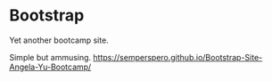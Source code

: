# Bootstrap

Yet another bootcamp site.

Simple but ammusing.
https://semperspero.github.io/Bootstrap-Site-Angela-Yu-Bootcamp/
